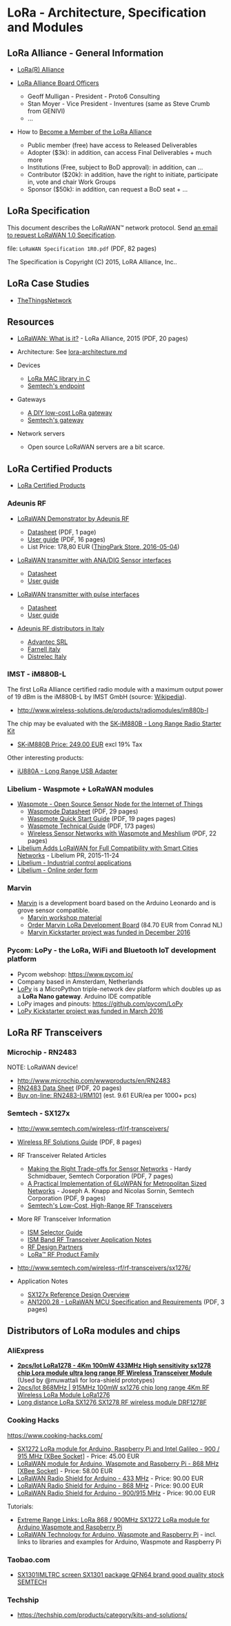 # LoRa - Architecture, Specification and Modules

## LoRa Alliance - General Information

* [LoRa(R) Alliance](https://www.lora-alliance.org/)

* [LoRa Alliance Board Officers](https://www.lora-alliance.org/Join/Become-a-Member)
  - Geoff Mulligan - President - Proto6 Consulting
  - Stan Moyer - Vice President - Inventures (same as Steve Crumb from GENIVI)
  - ...
 
* How to [Become a Member of the LoRa Alliance](https://www.lora-alliance.org/Join/Become-a-Member)
  - Public member (free) have access to Released Deliverables
  - Adopter ($3k): in addition, can access Final Deliverables + much more
  - Institutions (Free, subject to BoD approval): in addition, can ...
  - Contributor ($20k): in addition, have the right to initiate, participate in, vote and chair Work Groups
  - Sponsor ($50k): in addition, can request a BoD seat + ...

## LoRa Specification

This document describes the LoRaWAN™ network protocol. Send [an email to request LoRaWAN 1.0 Specification](https://www.lora-alliance.org/Contact/RequestSpecificationForm.aspx).

file: `LoRaWAN Specification 1R0.pdf` (PDF, 82 pages)

The Specification is Copyright (C) 2015, LoRA Alliance, Inc..

## LoRa Case Studies

* [TheThingsNetwork](https://thethingsnetwork.org/)

## Resources

* [LoRaWAN: What is it?](https://t.co/OUUBEpV6Ta) - LoRa Alliance, 2015 (PDF, 20 pages)

* Architecture: See [lora-architecture.md](lora-architecture.md)

* Devices
	- [LoRa MAC library in C](http://www.research.ibm.com/labs/zurich/ics/lrsc/lmic.html)
	- [Semtech's endpoint](https://github.com/Lora-net/LoRaMac-node)

* Gateways
	- [A DIY low-cost LoRa gateway](http://cpham.perso.univ-pau.fr/LORA/RPIgateway.html)
	- [Semtech's gateway](https://github.com/Lora-net/lora_gateway)

* Network servers
	- Open source LoRaWAN servers are a bit scarce.

## LoRa Certified Products

* [LoRa Certified Products](https://www.lora-alliance.org/Products/Certified-Products)

### Adeunis RF

* [LoRaWAN Demonstrator by Adeunis RF](http://www.adeunis-rf.com/en/products/lorawan-products/lorawan-demonstrator-by-adeunis-rf)
  - [Datasheet](http://www.adeunis-rf.com/media/downloads/172/trad_file/eng/arf_lorawan_demonstrator_868_data_sheet_v1-2_gb.pdf) (PDF, 1 page)
  - [User guide](http://www.adeunis-rf.com/media/downloads/185/trad_file/eng/ug_lorawan_demonstrator_user_v1.1.pdf) (PDF, 16 pages)
  - List Price: 178,80 EUR ([ThingPark Store, 2016-05-04](http://actility.thingpark.com/thingpark-store/development-kit/171-lorawan-demonstrator.html))

* [LoRaWAN transmitter with ANA/DIG Sensor interfaces](http://www.adeunis-rf.com/en/products/lorawan-products/lorawan-sensors)
  - [Datasheet](http://www.adeunis-rf.com/media/downloads/173/trad_file/eng/arf_lorawan_sensors_data_sheet_v1-3-gb.pdf)
  - [User guide](http://www.adeunis-rf.com/media/downloads/184/trad_file/eng/arf8045_adeunis_lorawan_sensors_user_guide_v1.3_fr_gb.pdf)

* [LoRaWAN transmitter with pulse interfaces](http://www.adeunis-rf.com/en/products/lorawan-products/lorawan-pulse)  
  - [Datasheet](http://www.adeunis-rf.com/media/downloads/176/trad_file/eng/arf_lorawan_pulse_data_sheet_v1-3-gb.pdf)
  - [User guide](http://www.adeunis-rf.com/media/downloads/183/trad_file/eng/arf8046xx_adeunis_lorawan_pulse_user_guide_v1.4_fr_gb.pdf)

* [Adeunis RF distributors in Italy](http://www.adeunis-rf.com/fr/points-de-vente)
  - [Advantec SRL](http://www.advantec.it/radiomodem-adeunis/)
  - [Farnell italy](http://it.farnell.com/adeunis)
  - [Distrelec Italy](http://www.distrelec.it/manufacturer/adeunis/man_adeunis)

### IMST - iM880B-L

The first LoRa Alliance certified radio module with a maximum output power of 19 dBm is the iM880B-L by IMST GmbH (source: [Wikipedia](https://en.wikipedia.org/wiki/LPWAN)).

* http://www.wireless-solutions.de/products/radiomodules/im880b-l

The chip may be evaluated with the [SK-iM880B - Long Range Radio Starter Kit](http://www.wireless-solutions.de/products/starterkits/sk-im880b.html)
* [SK-iM880B Price: 249.00 EUR](http://webshop.imst.de/sk-im880b-starter-kit-for-im880b-l.html) excl 19% Tax

Other interesting products:

* [iU880A - Long Range USB Adapter](http://webshop.imst.de/iu880a-long-range-usb-adapter.html)

### Libelium - Waspmote + LoRaWAN modules

* [Waspmote - Open Source Sensor Node for the Internet of Things](http://www.libelium.com/products/waspmote/)
  - [Waspmode Datasheet](http://www.libelium.com/downloads/documentation/waspmote_datasheet.pdf) (PDF, 29 pages)
  - [Waspmote Quick Start Guide](http://www.libelium.com/downloads/documentation/quickstart_guide.pdf) (PDF, 19 pages pages)
  - [Waspmote Technical Guide](http://www.libelium.com/downloads/documentation/waspmote_technical_guide.pdf) (PDF, 173 pages)
  - [Wireless Sensor Networks with Waspmote and Meshlium](http://www.libelium.com/downloads/documentation/wsn-waspmote_and_meshlium_eng.pdf) (PDF, 22 pages)
* [Libelium Adds LoRaWAN for Full Compatibility with Smart Cities Networks](http://www.libelium.com/lorawan-waspmote-868-europe-900-915-us-433-mhz-asia-lora) - Libelium PR, 2015-11-24
* [Libelium - Industrial control applications](https://www.libelium.com/top_50_iot_sensor_applications_ranking/#industrial_control)
* [Libelium - Online order form](https://www.libelium.com/orderform/)

### Marvin

* [Marvin](http://www.rdmmakerspace.nl/Marvin/) is a development board based on the Arduino Leonardo and is grove sensor compatible.
  - [Marvin workshop material](https://drive.google.com/drive/folders/0B3qKsQNZF5ygbldQMzRFTnA5RzA)
  - [Order Marvin LoRa Development Board](https://www.conrad.nl/nl/marvin-lora-development-board-for-iot-prototypingboard-48158.html) (84.70 EUR from Conrad NL)
  - [Marvin Kickstarter project was funded in December 2016](https://www.kickstarter.com/projects/688158475/marvin-the-lora-development-board/)

### Pycom: LoPy - the LoRa, WiFi and Bluetooth IoT development platform

* Pycom webshop: <https://www.pycom.io/>
* Company based in Amsterdam, Netherlands
* [LoPy](https://www.pycom.io/wp-content/uploads/2017/01/lopySpecsheetGraffiti2017newR.pdf) is a MicroPython triple-network dev platform which doubles up as a **LoRa Nano gateway**. Arduino IDE compatible
* LoPy images and pinouts: <https://github.com/pycom/LoPy>
* [LoPy Kickstarter project was funded in March 2016](https://www.kickstarter.com/projects/1795343078/lopy-the-lora-wifi-and-bluetooth-iot-development-p)


## LoRa RF Transceivers

### Microchip - RN2483

NOTE: LoRaWAN device!

* http://www.microchip.com/wwwproducts/en/RN2483
* [RN2483 Data Sheet](http://ww1.microchip.com/downloads/en/DeviceDoc/50002346B.pdf) (PDF, 20 pages)
* [Buy on-line: RN2483-I/RM101](http://www.microchipdirect.com/ProductDetails.aspx?Category=RN2483) (est. 9.61 EUR/ea per 1000+ pcs)

### Semtech - SX127x

* http://www.semtech.com/wireless-rf/rf-transceivers/

* [Wireless RF Solutions Guide](http://www.semtech.com/images/mediacenter/collateral/ism_sg.pdf) (PDF, 8 pages)

* RF Transceiver Related Articles
  - [Making the Right Trade-offs for Sensor Networks](http://www.semtech.com/rf-transceivers/right-tradeoffs-sensor-networks.pdf) - Hardy Schmidbauer, Semtech Corporation (PDF, 7 pages)
  - [A Practical Implementation of 6LoWPAN for Metropolitan Sized Networks](http://www.semtech.com/rf-transceivers/Practical_MAN-Semtech.pdf) - Joseph A. Knapp and Nicolas Sornin, Semtech Corporation (PDF, 9 pages)
  - [Semtech's Low-Cost, High-Range RF Transceivers](http://issuu.com/alexeeweb/docs/volume_84_-_simon_blyth)

* More RF Transceiver Information
  - [ISM Selector Guide](http://www.semtech.com/images/mediacenter/collateral/ism_sg.pdf)
  - [ISM Band RF Transceiver Application Notes](http://www.semtech.com/wireless-rf/ISM-Application-Notes/)
  - [RF Design Partners](http://www.semtech.com/wireless-rf/wireless-solutions/)
  - [LoRa™ RF Product Family](http://www.semtech.com/wireless-rf/lora.html)

* http://www.semtech.com/wireless-rf/rf-transceivers/sx1276/

* Application Notes
  - [SX127x Reference Design Overview](http://www.semtech.com/apps/filedown/down.php?file=AN1200.19_SX127x_RefDesign_STD.pdf)
  - [AN1200.28 - LoRaWAN MCU Specification and Requirements](http://www.semtech.com/apps/filedown/down.php?file=an1200_28_lorawan_mcu_specification_v2.pdf) (PDF, 3 pages)

## Distributors of LoRa modules and chips

### AliExpress

* **[2pcs/lot LoRa1278 - 4Km 100mW 433MHz High sensitivity sx1278 chip Lora module ultra long range RF Wireless Transceiver Module](http://www.aliexpress.com/item/Upgrade-version-LoRa1278-4Km-100mW-High-sensitivity-sx1276-chip-FSK-Lora-long-range-RF-Wireless-Transceiver/32276300110.html)** (Used by @muwattali for lora-shield prototypes)
* [2pcs/lot 868MHz | 915MHz 100mW sx1276 chip long range 4Km RF Wireless LoRa Module LoRa1276](http://www.aliexpress.com/store/product/New-2pcs-868MHz-4Km-100mW-sx1276-chip-Lora-long-range-RF-Wireless-transmitter-receiver-Module-LoRa1276/1087605_32338274153.html)
* [Long distance LoRa SX1276 SX1278 RF wireless module DRF1278F](http://www.aliexpress.com/store/product/Long-distance-LoRa-SX1276-SX1278-RF-wireless-module-DRF1278F/1396782_2021201457.html)

### Cooking Hacks

https://www.cooking-hacks.com/

* [SX1272 LoRa module for Arduino, Raspberry Pi and Intel Galileo - 900 / 915 MHz [XBee Socket]](https://www.cooking-hacks.com/sx1272-lora-module-for-arduino-raspberry-pi-intel-galileo-900-mhz) - Price: 45.00 EUR
* [LoRaWAN module for Arduino, Waspmote and Raspberry Pi - 868 MHz [XBee Socket]](https://www.cooking-hacks.com/lorawan-module-for-arduino-raspberry-pi-868-mhz-xbee-socket) - Price: 58.00 EUR
* [LoRaWAN Radio Shield for Arduino - 433 MHz](https://www.cooking-hacks.com/lorawan-radio-shield-for-arduino-433-mhz) - Price: 90.00 EUR
* [LoRaWAN Radio Shield for Arduino - 868 MHz](https://www.cooking-hacks.com/lorawan-radio-shield-for-arduino-868-mhz) - Price: 90.00 EUR
* [LoRaWAN Radio Shield for Arduino - 900/915 MHz](https://www.cooking-hacks.com/lorawan-radio-shield-for-arduino-900-915-mhz) - Price: 90.00 EUR

Tutorials:

* [Extreme Range Links: LoRa 868 / 900MHz SX1272 LoRa module for Arduino Waspmote and Raspberry Pi](https://www.cooking-hacks.com/documentation/tutorials/extreme-range-lora-sx1272-module-shield-arduino-raspberry-pi-intel-galileo/)
* [LoRaWAN Technology for Arduino, Waspmote and Raspberry Pi](https://www.cooking-hacks.com/documentation/tutorials/lorawan-for-arduino-raspberry-pi-waspmote-868-900-915-433-mhz/) - incl. links to libraries and examples for Arduino, Waspmote and Raspberry Pi

### Taobao.com

* [SX1301IMLTRC screen SX1301 package QFN64 brand good quality stock SEMTECH](https://world.taobao.com/item/524964459840.htm)

### Techship

* <https://techship.com/products/category/kits-and-solutions/>
<!-- EOF -->
